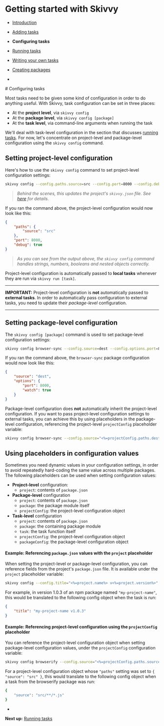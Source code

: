 # Getting started with Skivvy

- [Introduction](00-introduction.md)
- [Adding tasks](01-adding-tasks.md)
- **Configuring tasks**
- [Running tasks](03-running-tasks.md)
- [Writing your own tasks](04-writing-tasks.md)
- [Creating packages](05-creating-packages.md)

-

# Configuring tasks

Most tasks need to be given some kind of configuration in order to do anything useful. With Skivvy, task configuration can be set in three places:

- At the **project level**, via `skivvy config`
- At the **package level**, via `skivvy config [package]`
- At the **task level**, via command-line arguments when running the task

We'll deal with task-level configuration in the section that discusses [running tasks](03-running-tasks.md#passing-additional-configuration-via-command-line-arguments). For now, let's concentrate on project-level and package-level configuration using the `skivvy config` command.

## Setting project-level configuration

Here's how to use the `skivvy config` command to set project-level configuration settings:

```bash
skivvy config --config.paths.source=src --config.port=8000 --config.debug=true
```
> _Behind the scenes, this updates the project's `skivvy.json` file. See [here](../the-skivvy-json-file.md) for details._

If you ran the command above, the project-level configuration would now look like this:

```json
{
	"paths": {
		"source": "src"
	},
	"port": 8000,
	"debug": true
}
```

> _As you can see from the output above, the `skivvy config` command handles strings, numbers, booleans and nested objects correctly._

Project-level configuration is automatically passed to **local tasks** whenever they are run via `skivvy run [task]`.

---

**IMPORTANT:** Project-level configuration is **not** automatically passed to **external tasks**. In order to automatically pass configuration to external tasks, you need to update their _package-level_ configuration.

---

## Setting package-level configuration

The `skivvy config [package]` command is used to set package-level configuration settings:

```bash
skivvy config browser-sync --config.source=dest --config.options.port=8000 --config.options.watch=true
```

If you ran the command above, the `browser-sync` package configuration would now look like this:

```json
{
	"source": "dest",
	"options": {
		"port": 8000,
		"watch": true
	}
}
```

Package-level configuration does **not** automatically inherit the project-level configuration. If you want to pass project-level configuration settings to external tasks, you can achieve this by using placeholders in the package-level configuration, referencing the project-level `projectConfig` placeholder variable:

```bash
skivvy config browser-sync --config.source="<%=projectConfig.paths.destination%>" --config.options.port="<%=projectConfig.port%>" --config.options.watch="<%=projectConfig.debug%>"
```

## Using placeholders in configuration values

Sometimes you need dynamic values in your configuration settings, in order to avoid repeatedly hard-coding the same value across multiple packages. The following placeholders can be used when setting configuration values:

- **Project-level** configuration:
	- `project`: contents of `package.json`
- **Package-level** configuration
	- `project`: contents of `package.json`
	- `package`: the package module itself
	- `projectConfig`: the project-level configuration object
- **Task-level** configuration
	- `project`: contents of `package.json`
	- `package`: the containing package module
	- `task`: the task function itself
	- `projectConfig`: the project-level configuration object
	- `packageConfig`: the package-level configuration object


#### Example: Referencing `package.json` values with the `project` placeholder

When setting the project-level or package-level configuration, you can reference fields from the project's `package.json` file. It is available under the `project` placeholder variable:

```bash
skivvy config --config.title="<%=project.name%> v<%=project.version%>"
```

For example, in version 1.0.3 of an npm package named `"my-project-name"`, this would be translated to the following config object when the task is run:

```json
{
	"title": "my-project-name v1.0.3"
}
```

#### Example: Referencing project-level configuration using the `projectConfig` placeholder

You can reference the project-level configuration object when setting package-level configuration values, under the `projectConfig` configuration variable:

```bash
skivvy config browserify --config.source="<%=projectConfig.paths.source%>/**/*.js"
```

For a project-level configuration object whose `"paths"` setting was set to `{ "source": "src" }`, this would translate to the following config object when a task from the browserify package was run:

```bash
{
	"source": "src/**/*.js"
}
```

-

**Next up:** [Running tasks](03-running-tasks.md)
